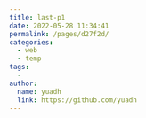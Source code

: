 ```yaml
---
title: last-p1
date: 2022-05-28 11:34:41
permalink: /pages/d27f2d/
categories:
  - web
  - temp
tags:
  - 
author: 
  name: yuadh
  link: https://github.com/yuadh
---
```

